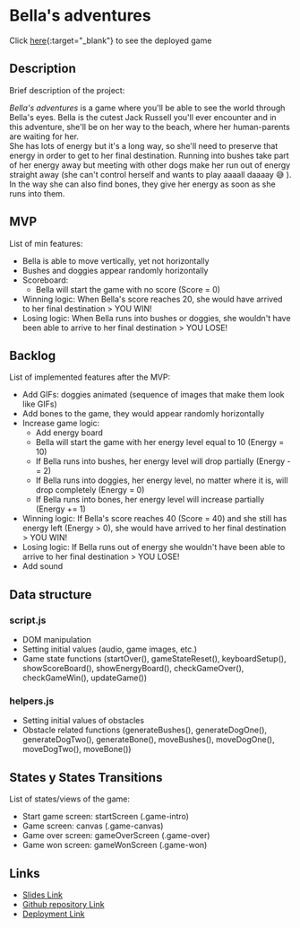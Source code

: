 # Bella's adventures
Click [here](https://alerodriguezabella.github.io/bellas-adventures/){:target="\_blank"} to see the deployed game

## Description
Brief description of the project:

*Bella's adventures* is a game where you'll be able to see the world through Bella's eyes. Bella is the cutest Jack Russell you'll ever encounter and in this adventure, she'll be on her way to the beach, where her human-parents are waiting for her. <br/>
She has lots of energy but it's a long way, so she'll need to preserve that energy in order to get to her final destination. Running into bushes take part of her energy away but meeting with other dogs make her run out of energy straight away (she can't control herself and wants to play aaaall daaaay :sweat_smile: ). In the way she can also find bones, they give her energy as soon as she runs into them.

## MVP
List of min features:

- Bella is able to move vertically, yet not horizontally
- Bushes and doggies appear randomly horizontally
- Scoreboard:
    - Bella will start the game with no score (Score = 0)
- Winning logic: When Bella's score reaches 20, she would have arrived to her final destination > YOU WIN!
- Losing logic: When Bella runs into bushes or doggies, she wouldn't have been able to arrive to her final destination > YOU LOSE!


## Backlog
List of implemented features after the MVP:

- Add GIFs: doggies animated (sequence of images that make them look like GIFs)
- Add bones to the game, they would appear randomly horizontally
- Increase game logic: 
    - Add energy board
    - Bella will start the game with her energy level equal to 10 (Energy = 10)
    - If Bella runs into bushes, her energy level will drop partially (Energy -= 2)
    - If Bella runs into doggies, her energy level, no matter where it is, will drop completely (Energy = 0)
    - If Bella runs into bones, her energy level will increase partially (Energy += 1)
- Winning logic: If Bella's score reaches 40 (Score = 40) and she still has energy left (Energy > 0), she would have arrived to her final destination > YOU WIN!
- Losing logic: If Bella runs out of energy she wouldn't have been able to arrive to her final destination > YOU LOSE!
- Add sound

## Data structure

### script.js
- DOM manipulation 
- Setting initial values (audio, game images, etc.)
- Game state functions (startOver(), gameStateReset(), keyboardSetup(), showScoreBoard(), showEnergyBoard(), checkGameOver(), checkGameWin(), updateGame())

### helpers.js
- Setting initial values of obstacles
- Obstacle related functions (generateBushes(), generateDogOne(), generateDogTwo(), generateBone(), moveBushes(), moveDogOne(), moveDogTwo(), moveBone())

## States y States Transitions
List of states/views of the game:

- Start game screen: startScreen (.game-intro)
- Game screen: canvas (.game-canvas)
- Game over screen: gameOverScreen (.game-over)
- Game won screen: gameWonScreen (.game-won)

## Links
- [Slides Link](https://docs.google.com/presentation/d/1_64-emZtrloe6nEUWX7pmSHj93uGgHB5-0-7mxyR4pE/edit?usp=sharing)
- [Github repository Link](https://github.com/alerodriguezabella/bellas-adventures)
- [Deployment Link](https://alerodriguezabella.github.io/bellas-adventures/)